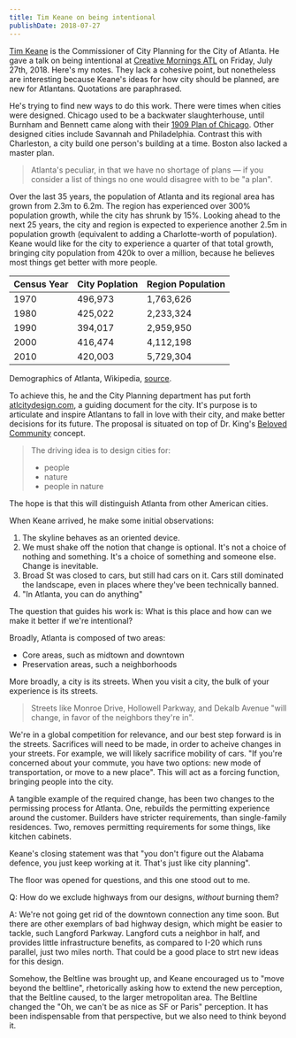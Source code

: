 ```yaml
---
title: Tim Keane on being intentional
publishDate: 2018-07-27
---
```


[Tim Keane](https://twitter.com/TimKeaneATL) is the Commissioner of City Planning for the City of Atlanta. He gave a talk on being intentional at [Creative Mornings ATL](https://creativemornings.com/cities/atl) on Friday, July 27th, 2018. Here's my notes. They lack a cohesive point, but nonetheless are interesting because Keane's ideas for how city should be planned, are new for Atlantans. Quotations are paraphrased. 

He's trying to find new ways to do this work. There were times when cities were designed. Chicago used to be a backwater slaughterhouse, until Burnham and Bennett came along with their [1909 Plan of Chicago](https://en.wikipedia.org/wiki/Burnham_Plan_of_Chicago). Other designed cities include Savannah and Philadelphia. Contrast this with Charleston, a city build one person's building at a time. Boston also lacked a master plan.

> Atlanta's peculiar, in that we have no shortage of plans — if you consider a list of things no one would disagree with to be "a plan". 

Over the last 35 years, the population of Atlanta and its regional area has grown from 2.3m to 6.2m. The region has experienced over 300% population growth, while the city has shrunk by 15%. Looking ahead to the next 25 years, the city and region is expected to experience another 2.5m in population growth (equivalent to adding a Charlotte-worth of population). Keane would like for the city to experience a quarter of that total growth, bringing city population from 420k to over a million, because he believes most things get better with more people. 

|Census Year|City Poplation|Region Population|
|----|----|----|
|1970|496,973|1,763,626|
|1980|425,022|2,233,324|
|1990|394,017|2,959,950|
|2000|416,474|4,112,198|
|2010|420,003|5,729,304|

Demographics of Atlanta, Wikipedia, [source](https://en.wikipedia.org/wiki/Demographics_of_Atlanta).

To achieve this, he and the City Planning department has put forth [atlcitydesign.com](atlcitydesign.com), a guiding document for the city. It's purpose is to articulate and inspire Atlantans to fall in love with their city, and make better decisions for its future. The proposal is situated on top of Dr. King's [Beloved Community](http://www.thekingcenter.org/king-philosophy#sub4) concept.

> The driving idea is to design cities for:
> - people
> - nature
> - people in nature

The hope is that this will distinguish Atlanta from other American cities. 

When Keane arrived, he make some initial observations:
1. The skyline behaves as an oriented device.
1. We must shake off the notion that change is optional. It's not a choice of nothing and something. It's a choice of something and someone else. Change is inevitable.
1. Broad St was closed to cars, but still had cars on it. Cars still dominated the landscape, even in places where they've been technically banned.
1. "In Atlanta, you can do anything"

The question that guides his work is: What is this place and how can we make it better if we're intentional?

Broadly, Atlanta is composed of two areas:
- Core areas, such as midtown and downtown
- Preservation areas, such a neighborhoods

More broadly, a city is its streets. When you visit a city, the bulk of your experience is its streets. 

> Streets like Monroe Drive, Hollowell Parkway, and Dekalb Avenue "will change, in favor of the neighbors they're in". 

We're in a global competition for relevance, and our best step forward is in the streets. Sacrifices will need to be made, in order to acheive changes in your streets. For example, we will likely sacrifice mobility of cars. "If you're concerned about your commute, you have two options: new mode of transportation, or move to a new place". This will act as a forcing function, bringing people into the city. 

A tangible example of the required change, has been two changes to the permissing process for Atlanta. One, rebuilds the permitting experience around the customer. Builders have stricter requirements, than single-family residences. Two, removes permitting requirements for some things, like kitchen cabinets.

Keane's closing statement was that "you don't figure out the Alabama defence, you just keep working at it. That's just like city planning".

The floor was opened for questions, and this one stood out to me.

Q: How do we exclude highways from our designs, _without_ burning them?

A: We're not going get rid of the downtown connection any time soon. But there are other exemplars of bad highway design, which might be easier to tackle, such Langford Parkway. Langford cuts a neighbor in half, and provides little infrastructure benefits, as compared to I-20 which runs parallel, just two miles north. That could be a good place to strt new ideas for this design. 

Somehow, the Beltline was brought up, and Keane encouraged us to "move beyond the beltline", rhetorically asking how to extend the new perception, that the Beltline caused, to the larger metropolitan area. The Beltline changed the "Oh, we can't be as nice as SF or Paris" perception. It has been indispensable from that perspective, but we also need to think beyond it.
